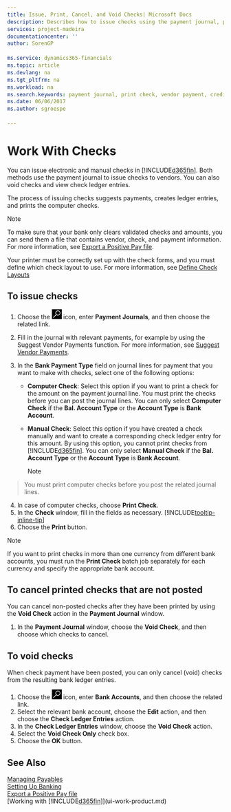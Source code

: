 ```yaml
---
title: Issue, Print, Cancel, and Void Checks| Microsoft Docs
description: Describes how to issue checks using the payment journal, print checks, and void or view check ledger entries in Business Central.  
services: project-madeira
documentationcenter: ''
author: SorenGP

ms.service: dynamics365-financials
ms.topic: article
ms.devlang: na
ms.tgt_pltfrm: na
ms.workload: na
ms.search.keywords: payment journal, print check, vendor payment, creditor, debt, balance due, AP
ms.date: 06/06/2017
ms.author: sgroespe

---
```

# Work With Checks
You can issue electronic and manual checks in [!INCLUDE[d365fin](includes/d365fin_md.md)]. Both methods use the payment journal to issue checks to vendors. You can also void checks and view check ledger entries.

The process of issuing checks suggests payments, creates ledger entries, and prints the computer checks.

> [!NOTE]  
>   To make sure that your bank only clears validated checks and amounts, you can send them a file that contains vendor, check, and payment information. For more information, see [Export a Positive Pay file](finance-how-positive-pay.md).

Your printer must be correctly set up with the check forms, and you must define which check layout to use. For more information, see [Define Check Layouts](finance-how-define-check-layouts.md)

## To issue checks
1. Choose the ![Search for Page or Report](media/ui-search/search_small.png "Search for Page or Report icon") icon, enter **Payment Journals**, and then choose the related link.
2. Fill in the journal with relevant payments, for example by using the Suggest Vendor Payments function. For more information, see [Suggest Vendor Payments](payables-how-suggest-vendor-payments.md).
3. In the **Bank Payment Type** field on journal lines for payment that you want to make with checks, select one of the following options:

   * **Computer Check**: Select this option if you want to print a check for the amount on the payment journal line. You must print the checks before you can post the journal lines. You can only select **Computer Check** if the **Bal. Account Type** or the **Account Type** is **Bank Account**.
   * **Manual Check**: Select this option if you have created a check manually and want to create a corresponding check ledger entry for this amount. By using this option, you cannot print checks from [!INCLUDE[d365fin](includes/d365fin_md.md)]. You can only select **Manual Check** if the **Bal. Account Type** or the **Account Type** is **Bank Account**.

     > [!NOTE]  
>   You must print computer checks before you post the related journal lines.
4. In case of computer checks, choose **Print Check**.
5. In the **Check** window, fill in the fields as necessary. [!INCLUDE[tooltip-inline-tip](includes/tooltip-inline-tip_md.md)]
6. Choose the **Print** button.

> [!NOTE]  
>   If you want to print checks in more than one currency from different bank accounts, you must run the **Print Check** batch job separately for each currency and specify the appropriate bank account.

## To cancel printed checks that are not posted
You can cancel non-posted checks after they have been printed by using the **Void Check** action in the **Payment Journal** window.

1. In the **Payment Journal** window, choose the **Void Check**, and then choose which checks to cancel.

## To void checks
When check payment have been posted, you can only cancel (void) checks from the resulting bank ledger entries.

1. Choose the ![Search for Page or Report](media/ui-search/search_small.png "Search for Page or Report icon") icon, enter **Bank Accounts**, and then choose the related link.
2. Select the relevant bank account, choose the **Edit** action, and then choose the **Check Ledger Entries** action.
3. In the **Check Ledger Entries** window, choose the **Void Check** action.
4. Select the **Void Check Only** check box.
5. Choose the **OK** button.

## See Also
[Managing Payables](payables-manage-payables.md)  
[Setting Up Banking](bank-setup-banking.md)  
[Export a Positive Pay file](finance-how-positive-pay.md)  
[Working with [!INCLUDE[d365fin](includes/d365fin_md.md)]](ui-work-product.md)  
